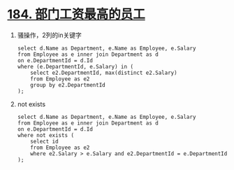 # [184. 部门工资最高的员工](https://leetcode-cn.com/problems/department-highest-salary/)

1. 骚操作，2列的in关键字

   ```mysql
   select d.Name as Department, e.Name as Employee, e.Salary
   from Employee as e inner join Department as d
   on e.DepartmentId = d.Id
   where (e.DepartmentId, e.Salary) in (
       select e2.DepartmentId, max(distinct e2.Salary)
       from Employee as e2
       group by e2.DepartmentId
   );
   ```

   

2. not exists

   ```mysql
   select d.Name as Department, e.Name as Employee, e.Salary
   from Employee as e inner join Department as d
   on e.DepartmentId = d.Id
   where not exists (
       select id
       from Employee as e2
       where e2.Salary > e.Salary and e2.DepartmentId = e.DepartmentId
   );
   ```

   